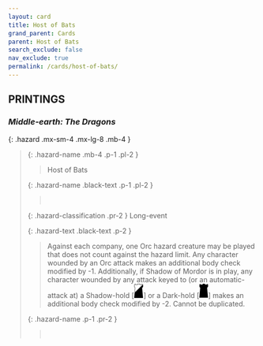 ```yaml
---
layout: card
title: Host of Bats
grand_parent: Cards
parent: Host of Bats
search_exclude: false
nav_exclude: true
permalink: /cards/host-of-bats/
---
```


## PRINTINGS


### _Middle-earth: The Dragons_

{: .hazard .mx-sm-4 .mx-lg-8 .mb-4 }
> {: .hazard-name .mb-4 .p-1 .pl-2 }
> > <div class="hazard-mp"></div>
> > <div class="card-name">Host of Bats</div>
>
> {: .hazard-name .black-text .p-1 .pl-2 }
> > &nbsp;
>
> {: .hazard-classification .pr-2 }
> Long-event
>
> {: .hazard-text .black-text .p-2 }
> > Against each company, one Orc hazard creature may be played that does not count against the hazard limit. Any character wounded by an Orc attack makes an additional body check modified by -1. Additionally, if Shadow of Mordor is in play, any character wounded by any attack keyed to (or an automatic-attack at) a Shadow-hold \[![](/assets/images/shadow-hold.svg)] or a Dark-hold \[![](/assets/images/dark-hold.svg)] makes an additional body check modified by -2. Cannot be duplicated. 
>
> {: .hazard-name .p-1 .pr-2 }
> > <div class="card-shield"></div>
> > <div class="card-corruption">&nbsp;</div>
